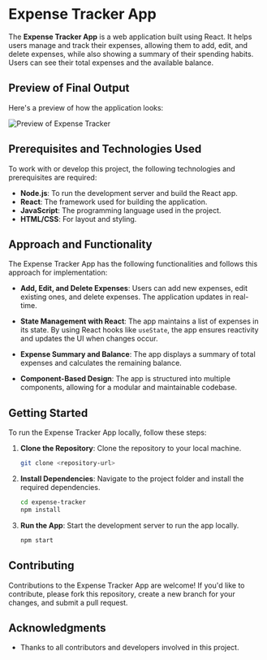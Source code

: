 # Expense Tracker App


The **Expense Tracker App** is a web application built using React. It helps users manage and track their expenses, allowing them to add, edit, and delete expenses, while also showing a summary of their spending habits. Users can see their total expenses and the available balance.

## Preview of Final Output
Here's a preview of how the application looks:

![Preview of Expense Tracker](images/preview.png)  

## Prerequisites and Technologies Used
To work with or develop this project, the following technologies and prerequisites are required:

- **Node.js**: To run the development server and build the React app.
- **React**: The framework used for building the application.
- **JavaScript**: The programming language used in the project.
- **HTML/CSS**: For layout and styling.

## Approach and Functionality
The Expense Tracker App has the following functionalities and follows this approach for implementation:

- **Add, Edit, and Delete Expenses**: Users can add new expenses, edit existing ones, and delete expenses. The application updates in real-time.

- **State Management with React**: The app maintains a list of expenses in its state. By using React hooks like `useState`, the app ensures reactivity and updates the UI when changes occur.

- **Expense Summary and Balance**: The app displays a summary of total expenses and calculates the remaining balance.

- **Component-Based Design**: The app is structured into multiple components, allowing for a modular and maintainable codebase.

## Getting Started
To run the Expense Tracker App locally, follow these steps:

1. **Clone the Repository**: Clone the repository to your local machine.
   ```bash
   git clone <repository-url>
   ```

2. **Install Dependencies**: Navigate to the project folder and install the required dependencies.
   ```bash
   cd expense-tracker
   npm install
   ```

3. **Run the App**: Start the development server to run the app locally.
   ```bash
   npm start
   ```

## Contributing
Contributions to the Expense Tracker App are welcome! If you'd like to contribute, please fork this repository, create a new branch for your changes, and submit a pull request.

## Acknowledgments
- Thanks to all contributors and developers involved in this project.
